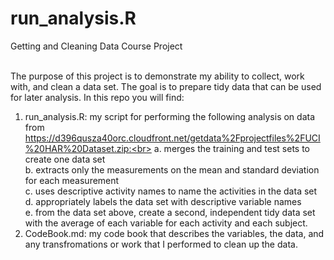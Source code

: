 # run_analysis.R<br>
Getting and Cleaning Data Course Project<br><br>

The purpose of this project is to demonstrate my ability to collect, work with, and clean a data set. The goal is to prepare tidy data that can be used for later analysis. In this repo you will find:<br>
1. run_analysis.R: my script for performing the following analysis on data from https://d396qusza40orc.cloudfront.net/getdata%2Fprojectfiles%2FUCI%20HAR%20Dataset.zip:<br>
    a. merges the training and test sets to create one data set<br>
    b. extracts only the measurements on the mean and standard deviation for each measurement<br>
    c. uses descriptive activity names to name the activities in the data set<br>
    d. appropriately labels the data set with descriptive variable names<br>
    e. from the data set above, create a second, independent tidy data set with the average of each variable for each activity and each subject.<br>
2. CodeBook.md: my code book that describes the variables, the data, and any transfromations or work that I performed to clean up the data.
